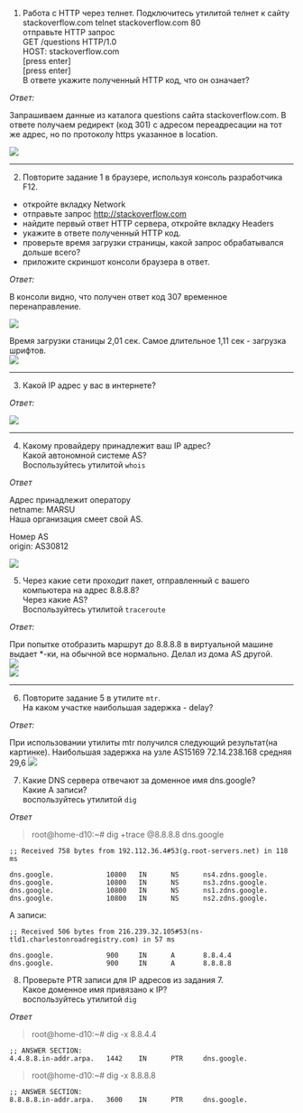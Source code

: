 1. Работа c HTTP через телнет.
Подключитесь утилитой телнет к сайту stackoverflow.com telnet stackoverflow.com 80  
отправьте HTTP запрос  
GET /questions HTTP/1.0  
HOST: stackoverflow.com  
[press enter]  
[press enter]  
В ответе укажите полученный HTTP код, что он означает?  

_Ответ:_

Запрашиваем данные из каталога questions сайта stackoverflow.com. В ответе получаем редирект (код 301) c адресом 
переадресации на тот же адрес, но по протоколу https указанное в location.  

![](img/pic1.png)
___
2. Повторите задание 1 в браузере, используя консоль разработчика F12.  
+ откройте вкладку Network  
+ отправьте запрос http://stackoverflow.com  
+ найдите первый ответ HTTP сервера, откройте вкладку Headers  
+ укажите в ответе полученный HTTP код.  
+ проверьте время загрузки страницы, какой запрос обрабатывался дольше всего?  
+ приложите скриншот консоли браузера в ответ.  

_Ответ:_  

В консоли видно, что получен ответ код 307 временное перенаправление.  

![](img/pic2.png)  

Время загрузки станицы 2,01 сек. Самое длительное 1,11 сек - загрузка шрифтов.  
![](img/pic2_1.png)
___


3. Какой IP адрес у вас в интернете?

_Ответ:_  

![](img/pic3.png)
___

4. Какому провайдеру принадлежит ваш IP адрес?    
Какой автономной системе AS?  
Воспользуйтесь утилитой `whois`  

_Ответ_  

Адрес принадлежит оператору  
netname:        MARSU  
Наша организация смеет свой AS.

Номер AS  
origin:         AS30812

![](img/pic4.png)

5. Через какие сети проходит пакет, отправленный с вашего компьютера на адрес 8.8.8.8?  
Через какие AS?  
Воспользуйтесь утилитой `traceroute`

_Ответ:_  

При попытке отобразить маршрут до 8.8.8.8 в виртуальной машине выдает *-ки, на обычной все нормально. Делал из дома AS другой.  
![](img/pic5_1.png)  
![](img/pic5_2.png)
___

6. Повторите задание 5 в утилите `mtr`.  
На каком участке наибольшая задержка - delay?

_Ответ:_  

При использовании утилиты mtr получился следующий результат(на картинке). Наибольшая задержка на узле AS15169 72.14.238.168 средняя 29,6
![](img/pic6.png)

7. Какие DNS сервера отвечают за доменное имя dns.google?  
Какие A записи?  
воспользуйтесь утилитой `dig`


_Ответ_
>root@home-d10:~# dig +trace @8.8.8.8 dns.google

```commandline
;; Received 758 bytes from 192.112.36.4#53(g.root-servers.net) in 118 ms

dns.google.             10800   IN      NS      ns4.zdns.google.
dns.google.             10800   IN      NS      ns3.zdns.google.
dns.google.             10800   IN      NS      ns1.zdns.google.
dns.google.             10800   IN      NS      ns2.zdns.google.
```

A записи:
```commandline
;; Received 506 bytes from 216.239.32.105#53(ns-tld1.charlestonroadregistry.com) in 57 ms

dns.google.             900     IN      A       8.8.4.4
dns.google.             900     IN      A       8.8.8.8

```

8. Проверьте PTR записи для IP адресов из задания 7.  
Какое доменное имя привязано к IP?  
воспользуйтесь утилитой `dig`

_Ответ_  

>root@home-d10:~# dig -x 8.8.4.4

```commandline
;; ANSWER SECTION:
4.4.8.8.in-addr.arpa.   1442    IN      PTR     dns.google.
```
>root@home-d10:~# dig -x 8.8.8.8

```commandline
;; ANSWER SECTION:
8.8.8.8.in-addr.arpa.   3600    IN      PTR     dns.google.
```
